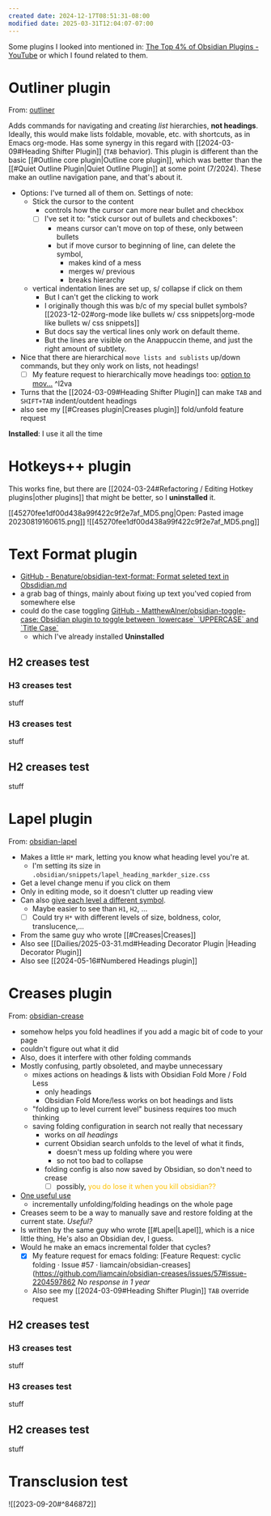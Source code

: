 ```yaml
---
created date: 2024-12-17T08:51:31-08:00
modified date: 2025-03-31T12:04:07-07:00
---
```


Some plugins I looked into mentioned in: [The Top 4% of Obsidian Plugins - YouTube](https://www.youtube.com/watch?v=xVQGrn9gQKI) or which I found related to them.
# Outliner plugin
From: [outliner](https://github.com/vslinko/obsidian-outliner)

Adds commands for navigating and creating *list* hierarchies, **not headings**.  Ideally, this would make lists foldable, movable, etc. with shortcuts, as in Emacs org-mode.  Has some synergy in this regard with  [[2024-03-09#Heading Shifter Plugin]] (`TAB` behavior). This plugin is different than the basic [[#Outline core plugin|Outline core plugin]], which was better than the [[#Quiet Outline Plugin|Quiet Outline Plugin]] at some point (7/2024).  These make an outline navigation pane, and that's about it.

- Options: I've turned all of them on.  Settings of note:
	- Stick the cursor to the content
		- controls how the cursor can more near bullet and checkbox
		- [ ] I've set it to: "stick cursor out of bullets and checkboxes": 
			- means cursor can't move on top of these, only between bullets
			- but if move cursor to beginning of line, can delete the symbol, 
				- makes kind of a mess
				- merges w/ previous 
				- breaks hierarchy
	- vertical indentation lines are set up, s/ collapse if click on them
		- But I can't get the clicking to work
		- I originally though this was b/c of my special bullet symbols? [[2023-12-02#org-mode like bullets w/ css snippets|org-mode like bullets w/ css snippets]]
		- But docs say the vertical lines only work on default theme.  
		- But the lines are visible on the Anappuccin theme, and just the right amount of subtlety.
- Nice that there are hierarchical `move lists and sublists` up/down commands, but they only work on lists, not headings!
	- [ ] My feature request to hierarchically move headings too: [option to mov...](https://github.com/vslinko/obsidian-outliner/issues/561) ^l2va
- Turns that the [[2024-03-09#Heading Shifter Plugin]] can make `TAB` and `SHIFT+TAB` indent/outdent headings
- also see my [[#Creases plugin|Creases plugin]] fold/unfold feature request

**Installed**: I use it all the time
# Hotkeys++ plugin

This works fine, but there are [[2024-03-24#Refactoring / Editing Hotkey plugins|other plugins]] that might be better, so I **uninstalled** it.

[[45270fee1df00d438a99f422c9f2e7af_MD5.png|Open: Pasted image 20230819160615.png]]
![[45270fee1df00d438a99f422c9f2e7af_MD5.png]]
# Text Format plugin
* [GitHub - Benature/obsidian-text-format: Format seleted text in Obsdidian.md](https://github.com/Benature/obsidian-text-format)
* a grab bag of things, mainly about fixing up text you'ved copied from somewhere else
* could do the case toggling [GitHub - MatthewAlner/obsidian-toggle-case: Obsidian plugin to toggle between \`lowercase\` \`UPPERCASE\` and \`Title Case\`](https://github.com/MatthewAlner/obsidian-toggle-case)
	* which I've already installed
**Uninstalled** 
## H2 creases test
### H3 creases test
stuff
### H3 creases test
stuff
## H2 creases test
stuff
# Lapel plugin
From: [obsidian-lapel](https://github.com/liamcain/obsidian-lapel)
* Makes a little `H*` mark, letting you know what heading level you're at.
	* I'm setting its size in `.obsidian/snippets/lapel_heading_markder_size.css`
* Get a level change menu if you click on them
* Only in editing mode, so it doesn't clutter up reading view
* Can also [give each level a different symbol](https://github.com/liamcain/obsidian-lapel?tab=readme-ov-file#-customization).  
	* Maybe easier to see than `H1`, `H2`, ...
	* [ ] Could try `H*` with different levels of size, boldness, color, translucence,...
* From the same guy who wrote [[#Creases|Creases]]
* Also see [[Dailies/2025-03-31.md#Heading Decorator Plugin |Heading Decorator Plugin]]
* Also see [[2024-05-16#Numbered Headings plugin]]
# Creases plugin
From: [obsidian-crease](https://github.com/liamcain/obsidian-creases)
* somehow helps you fold headlines if you add a magic bit of code to your page
* couldn't figure out what it did
* Also, does it interfere with other folding commands
* Mostly confusing, partly obsoleted, and maybe unnecessary
	* mixes actions on headings & lists with Obsidian Fold More / Fold Less
		* only headings
		* Obsidian Fold More/less works on bot headings and lists
	* "folding up to level current level" business requires too much thinking
	* saving folding configuration in search not really that necessary
		* works on *all headings*
		* current Obsidian search unfolds to the level of what it finds, 
			* doesn't mess up folding where you were
			* so not too bad to collapse
		* folding config is also now saved by Obsidian, so don't need to crease
			* [ ] possibly, <span style="color:#ffc000">you do lose it when you kill obsidian??</span>
* <u>One useful use</u>
	* incrementally unfolding/folding headings on the whole page
* Creases seem to be a way to manually save and restore folding at the current state.  *Useful?*
* Is written by the same guy who wrote [[#Lapel|Lapel]], which is a nice little thing,  He's also an Obsidian dev, I guess.
* Would he make an emacs incremental folder that cycles?  
	* [x] My feature request for emacs folding: [Feature Request: cyclic folding · Issue #57 · liamcain/obsidian-creases](https://github.com/liamcain/obsidian-creases/issues/57#issue-2204597862  *No response in 1 year*  
	* Also see my [[2024-03-09#Heading Shifter Plugin]] `TAB` override request
## H2 creases test
### H3 creases test
stuff
### H3 creases test
stuff
## H2 creases test
stuff


# Transclusion test
![[2023-09-20#^846872]]
